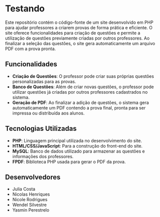 # Testando

Este repositório contém o código-fonte de um site desenvolvido em PHP para ajudar professores a criarem provas de forma prática e eficiente. O site oferece funcionalidades para criação de questões e permite a utilização de questões previamente criadas por outros professores. Ao finalizar a seleção das questões, o site gera automaticamente um arquivo PDF com a prova pronta.

## Funcionalidades

- **Criação de Questões**: O professor pode criar suas próprias questões personalizadas para as provas.
- **Banco de Questões**: Além de criar novas questões, o professor pode utilizar questões já criadas por outros professores cadastrados no sistema.
- **Geração de PDF**: Ao finalizar a adição de questões, o sistema gera automaticamente um PDF contendo a prova final, pronta para ser impressa ou distribuída aos alunos.

## Tecnologias Utilizadas

- **PHP**: Linguagem principal utilizada no desenvolvimento do site.
- **HTML/CSS/JavaScript**: Para a construção do front-end do site.
- **MySQL**: Banco de dados utilizado para armazenar as questões e informações dos professores.
- **FPDF**: Biblioteca PHP usada para gerar o PDF da prova.

## Desenvolvedores
- Julia Costa
- Nicolas Henriques
- Nicole Rodrigues
- Wendel Silvestre
- Yasmin Perestrelo
